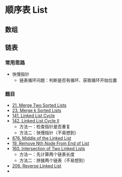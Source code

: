 # 顺序表 List

## 数组



## 链表

### 常用思路

- 快慢指针
  - 链表循环问题：判断是否有循环、获取循环开始位置



### 题目

- [21. Merge Two Sorted Lists](https://leetcode.com/problems/merge-two-sorted-lists/)
- [23. Merge k Sorted Lists](https://leetcode.com/problems/merge-k-sorted-lists/)
- [141. Linked List Cycle](https://leetcode.com/problems/linked-list-cycle/)
- [142. Linked List Cycle II](https://leetcode.com/problems/linked-list-cycle-ii/)
  - 方法一：检查指针是否重复
  - 方法二：快慢指针（不易想到）
- [876. Middle of the Linked List](https://leetcode.com/problems/middle-of-the-linked-list/)
- [19. Remove Nth Node From End of List](https://leetcode.com/problems/remove-nth-node-from-end-of-list/)
- [160. Intersection of Two Linked Lists](https://leetcode.com/problems/intersection-of-two-linked-lists/)
  - 方法一：先计算两个链表长度
  - 方法二：拼接两个链表（不易想到）
- [206. Reverse Linked List](https://leetcode.com/problems/reverse-linked-list/)
- 